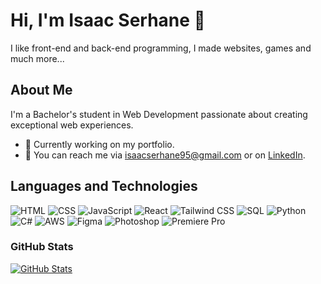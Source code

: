 # Hi, I'm Isaac Serhane 👋
I like front-end and back-end programming, I made websites, games and much more...
## About Me

I'm a Bachelor's student in Web Development passionate about creating exceptional web experiences.

- 💼 Currently working on my portfolio.
- 📧 You can reach me via isaacserhane95@gmail.com or on [LinkedIn](https://www.linkedin.com/in/isaac-serhane-168375256).

## Languages and Technologies

![HTML](https://img.shields.io/badge/-HTML-orange?logo=html5&logoColor=white)
![CSS](https://img.shields.io/badge/-CSS-blue?logo=css3&logoColor=white)
![JavaScript](https://img.shields.io/badge/-JavaScript-yellow?logo=javascript&logoColor=white)
![React](https://img.shields.io/badge/-React-61DAFB?logo=react&logoColor=white)
![Tailwind CSS](https://img.shields.io/badge/-Tailwind_CSS-38B2AC?logo=tailwind-css&logoColor=white)
![SQL](https://img.shields.io/badge/-SQL-blueviolet?logo=sql&logoColor=white)
![Python](https://img.shields.io/badge/-Python-green?logo=python&logoColor=white)
![C#](https://img.shields.io/badge/-C%23-239120?logo=c-sharp&logoColor=white)
![AWS](https://img.shields.io/badge/-AWS-232F3E?logo=amazon-aws&logoColor=white)
![Figma](https://img.shields.io/badge/-Figma-F24E1E?logo=figma&logoColor=white)
![Photoshop](https://img.shields.io/badge/-Photoshop-31A8FF?logo=adobe-photoshop&logoColor=white)
![Premiere Pro](https://img.shields.io/badge/-Premiere_Pro-9999FF?logo=adobe-premiere-pro&logoColor=white)
### GitHub Stats

[![GitHub Stats](https://github-readme-stats.vercel.app/api/top-langs/?username=yourusername&layout=compact)](https://github.com/anuraghazra/github-readme-stats)

